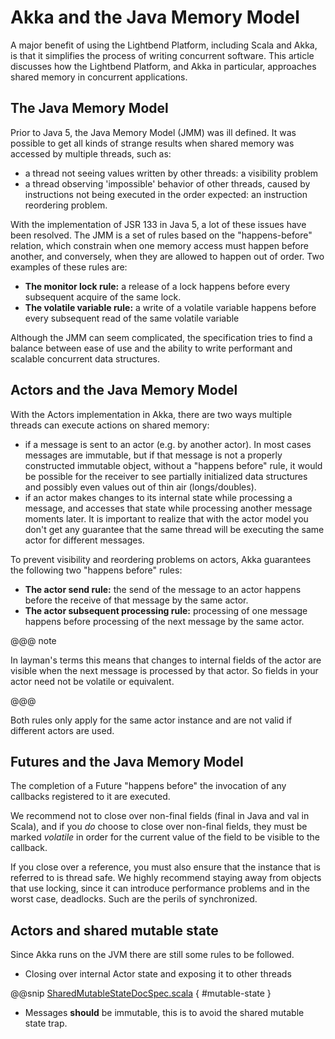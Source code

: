 # Akka and the Java Memory Model

A major benefit of using the Lightbend Platform, including Scala and Akka, is that it simplifies the process of writing
concurrent software.  This article discusses how the Lightbend Platform, and Akka in particular, approaches shared memory
in concurrent applications.

## The Java Memory Model

Prior to Java 5, the Java Memory Model (JMM) was ill defined. It was possible to get all kinds of strange results when
shared memory was accessed by multiple threads, such as:

 * a thread not seeing values written by other threads: a visibility problem
 * a thread observing 'impossible' behavior of other threads, caused by
instructions not being executed in the order expected: an instruction
reordering problem.

With the implementation of JSR 133 in Java 5, a lot of these issues have been resolved. The JMM is a set of rules based
on the "happens-before" relation, which constrain when one memory access must happen before another, and conversely,
when they are allowed to happen out of order. Two examples of these rules are:

 * **The monitor lock rule:** a release of a lock happens before every subsequent acquire of the same lock.
 * **The volatile variable rule:** a write of a volatile variable happens before every subsequent read of the same volatile variable

Although the JMM can seem complicated, the specification tries to find a balance between ease of use and the ability to
write performant and scalable concurrent data structures.

## Actors and the Java Memory Model

With the Actors implementation in Akka, there are two ways multiple threads can execute actions on shared memory:

 * if a message is sent to an actor (e.g. by another actor). In most cases messages are immutable, but if that message
is not a properly constructed immutable object, without a "happens before" rule, it would be possible for the receiver
to see partially initialized data structures and possibly even values out of thin air (longs/doubles).
 * if an actor makes changes to its internal state while processing a message, and accesses that state while processing
another message moments later. It is important to realize that with the actor model you don't get any guarantee that
the same thread will be executing the same actor for different messages.

To prevent visibility and reordering problems on actors, Akka guarantees the following two "happens before" rules:

 * **The actor send rule:** the send of the message to an actor happens before the receive of that message by the same actor.
 * **The actor subsequent processing rule:** processing of one message happens before processing of the next message by the same actor.

@@@ note

In layman's terms this means that changes to internal fields of the actor are visible when the next message
is processed by that actor. So fields in your actor need not be volatile or equivalent.

@@@

Both rules only apply for the same actor instance and are not valid if different actors are used.

## Futures and the Java Memory Model

The completion of a Future "happens before" the invocation of any callbacks registered to it are executed.

We recommend not to close over non-final fields (final in Java and val in Scala), and if you *do* choose to close over
non-final fields, they must be marked *volatile* in order for the current value of the field to be visible to the callback.

If you close over a reference, you must also ensure that the instance that is referred to is thread safe.
We highly recommend staying away from objects that use locking, since it can introduce performance problems and in the worst case, deadlocks.
Such are the perils of synchronized.

<a id="jmm-shared-state"></a>
## Actors and shared mutable state

Since Akka runs on the JVM there are still some rules to be followed.

 * Closing over internal Actor state and exposing it to other threads

@@snip [SharedMutableStateDocSpec.scala](../../scala/code/docs/actor/SharedMutableStateDocSpec.scala) { #mutable-state }

 * Messages **should** be immutable, this is to avoid the shared mutable state trap.